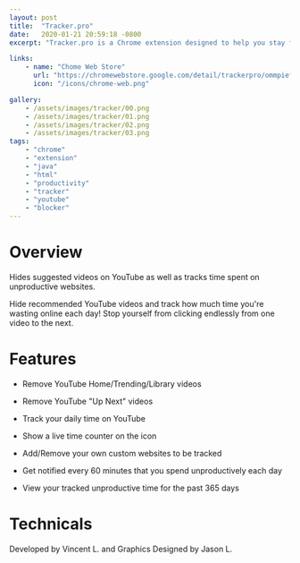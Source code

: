 ```yaml
---
layout: post
title:  "Tracker.pro"
date:   2020-01-21 20:59:18 -0800
excerpt: "Tracker.pro is a Chrome extension designed to help you stay focused by removing distracting YouTube content and tracking time spent on unproductive websites. It hides YouTube recommendations, &quot;Up Next&quot; videos, and tracks your daily time on the platform. You can also add custom websites to monitor and get hourly reminders of your unproductive time. With a live time counter and a 365-day history, Tracker.pro helps you regain control of your online habits and boost productivity."

links:
    - name: "Chome Web Store"
      url: "https://chromewebstore.google.com/detail/trackerpro/ommpiefnngepapcbfpjflaekdheahhek"
      icon: "/icons/chrome-web.png"

gallery:
    - /assets/images/tracker/00.png
    - /assets/images/tracker/01.png
    - /assets/images/tracker/02.png
    - /assets/images/tracker/03.png
tags:
    - "chrome"
    - "extension"
    - "java"
    - "html"
    - "productivity"
    - "tracker"
    - "youtube"
    - "blocker"
---
```

# Overview


Hides suggested videos on YouTube as well as tracks time spent on unproductive websites.

Hide recommended YouTube videos and track how much time you're wasting online each day! Stop yourself from clicking endlessly from one video to the next.

# Features

- Remove YouTube Home/Trending/Library videos

- Remove YouTube "Up Next" videos

- Track your daily time on YouTube

- Show a live time counter on the icon

- Add/Remove your own custom websites to be tracked

- Get notified every 60 minutes that you spend unproductively each day

- View your tracked unproductive time for the past 365 days

# Technicals

Developed by Vincent L. and Graphics Designed by Jason L.